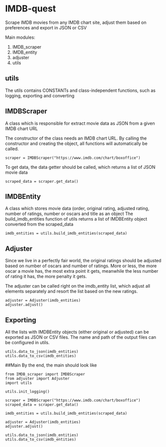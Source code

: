 # IMDB-quest
Scrape IMDB movies from any IMDB chart site, adjust them based on preferences and export in JSON or CSV

Main modules:
1) IMDB_scraper
2) IMDB_entity
3) adjuster
4) utils

## utils
The utils contains CONSTANTs and class-independent functions, such as logging, exporting and converting

## IMDBScraper
A class which is responsible for extract movie data as JSON from a given IMDB chart URL

The constructor of the class needs an IMDB chart URL. By calling the constructor and creating the object, all functions
will automatically be called.
```
scraper = IMDBScraper("https://www.imdb.com/chart/boxoffice")
```

To get data, the data getter should be called, which returns a list of JSON movie data
```
scraped_data = scraper.get_data()
```

## IMDBEntity
A class which stores movie data (order, original rating, adjusted rating, number of ratings, number or oscars and title as an object
The build_imdb_entities function of utils returns a list of IMDBEntity object converted from the scraped_data
```
imdb_entities = utils.build_imdb_entities(scraped_data)
```

## Adjuster
Since we live in a perfectly fair world, the original ratings should be adjusted based on number of oscars and number of ratings.
More or less, the more oscar a movie has, the most extra point it gets, meanwhile the less number of rating it has, the more penalty it gets.

The adjuster can be called right on the imdb_entity list, which adjust all elements separately and resort the list based on the new ratings.
```
adjuster = Adjuster(imdb_entities)
adjuster.adjust()
```

## Exporting
All the lists with IMDBEntity objects (either original or adjusted) can be exported as JSON or CSV files.
The name and path of the output files can be configured in utils.
```
utils.data_to_json(imdb_entities)
utils.data_to_csv(imdb_entities)
```

##Main
By the end, the main should look like
```
from IMDB_scraper import IMDBScraper
from adjuster import Adjuster
import utils

utils.init_logging()

scraper = IMDBScraper("https://www.imdb.com/chart/boxoffice")
scraped_data = scraper.get_data()

imdb_entities = utils.build_imdb_entities(scraped_data)

adjuster = Adjuster(imdb_entities)
adjuster.adjust()

utils.data_to_json(imdb_entities)
utils.data_to_csv(imdb_entities)
```